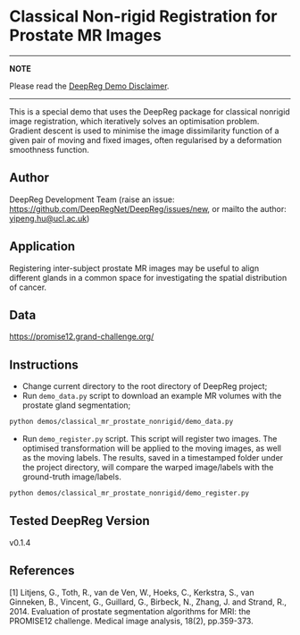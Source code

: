# Classical Non-rigid Registration for Prostate MR Images

---

**NOTE**

Please read the
[DeepReg Demo Disclaimer](https://deepreg.readthedocs.io/en/325-improve-contributing-pages/demo/readme_template.html).

---

This is a special demo that uses the DeepReg package for classical nonrigid image
registration, which iteratively solves an optimisation problem. Gradient descent is used
to minimise the image dissimilarity function of a given pair of moving and fixed images,
often regularised by a deformation smoothness function.

## Author

DeepReg Development Team (raise an issue:
https://github.com/DeepRegNet/DeepReg/issues/new, or mailto the author:
yipeng.hu@ucl.ac.uk)

## Application

Registering inter-subject prostate MR images may be useful to align different glands in
a common space for investigating the spatial distribution of cancer.

## Data

https://promise12.grand-challenge.org/

## Instructions

- Change current directory to the root directory of DeepReg project;
- Run `demo_data.py` script to download an example MR volumes with the prostate gland
  segmentation;

```bash
python demos/classical_mr_prostate_nonrigid/demo_data.py
```

- Run `demo_register.py` script. This script will register two images. The optimised
  transformation will be applied to the moving images, as well as the moving labels. The
  results, saved in a timestamped folder under the project directory, will compare the
  warped image/labels with the ground-truth image/labels.

```bash
python demos/classical_mr_prostate_nonrigid/demo_register.py
```

## Tested DeepReg Version

v0.1.4

## References

[1] Litjens, G., Toth, R., van de Ven, W., Hoeks, C., Kerkstra, S., van Ginneken, B.,
Vincent, G., Guillard, G., Birbeck, N., Zhang, J. and Strand, R., 2014. Evaluation of
prostate segmentation algorithms for MRI: the PROMISE12 challenge. Medical image
analysis, 18(2), pp.359-373.
